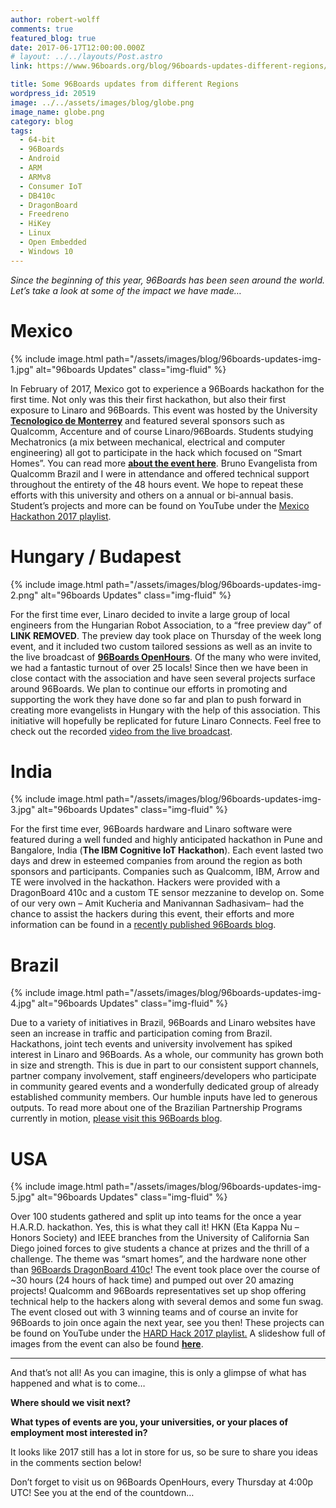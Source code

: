 ```yaml
---
author: robert-wolff
comments: true
featured_blog: true
date: 2017-06-17T12:00:00.000Z
# layout: ../../layouts/Post.astro
link: https://www.96boards.org/blog/96boards-updates-different-regions/

title: Some 96Boards updates from different Regions
wordpress_id: 20519
image: ../../assets/images/blog/globe.png
image_name: globe.png
category: blog
tags:
  - 64-bit
  - 96Boards
  - Android
  - ARM
  - ARMv8
  - Consumer IoT
  - DB410c
  - DragonBoard
  - Freedreno
  - HiKey
  - Linux
  - Open Embedded
  - Windows 10
---
```


_Since the beginning of this year, 96Boards has been seen around the world. Let’s take a look at some of the impact we have made…_

# **Mexico**

{% include image.html path="/assets/images/blog/96boards-updates-img-1.jpg" alt="96boards Updates" class="img-fluid" %}

In February of 2017, Mexico got to experience a 96Boards hackathon for the first time. Not only was this their first hackathon, but also their first exposure to Linaro and 96Boards. This event was hosted by the University **[Tecnologico de Monterrey](https://tec.mx/)** and featured several sponsors such as Qualcomm, Accenture and of course Linaro/96Boards. Students studying Mechatronics (a mix between mechanical, electrical and computer engineering) all got to participate in the hack which focused on “Smart Homes”. You can read more **[about the event here](/blog/chihuahua-mexico-hacks-96boards/)**. Bruno Evangelista from Qualcomm Brazil and I were in attendance and offered technical support throughout the entirety of the 48 hours event. We hope to repeat these efforts with this university and others on a annual or bi-annual basis. Student’s projects and more can be found on YouTube under the [Mexico Hackathon 2017 playlist](https://www.youtube.com/playlist?list=PL-NF6S9MM_W2ss20r7NZiyZBiz85zHuw5).

# **Hungary / Budapest**

{% include image.html path="/assets/images/blog/96boards-updates-img-2.png" alt="96boards Updates" class="img-fluid" %}

For the first time ever, Linaro decided to invite a large group of local engineers from the Hungarian Robot Association, to a “free preview day” of **LINK REMOVED**. The preview day took place on Thursday of the week long event, and it included two custom tailored sessions as well as an invite to the live broadcast of [**96Boards OpenHours**](/). Of the many who were invited, we had a fantastic turnout of over 25 locals! Since then we have been in close contact with the association and have seen several projects surface around 96Boards. We plan to continue our efforts in promoting and supporting the work they have done so far and plan to push forward in creating more evangelists in Hungary with the help of this association. This initiative will hopefully be replicated for future Linaro Connects. Feel free to check out the recorded [video from the live broadcast](https://youtu.be/Bd7InYlMLAE?list=PL-NF6S9MM_W1QBjUc2B5Pg502bz7qslxk).

# **India**

{% include image.html path="/assets/images/blog/96boards-updates-img-3.jpg" alt="96boards Updates" class="img-fluid" %}

For the first time ever, 96Boards hardware and Linaro software were featured during a well funded and highly anticipated hackathon in Pune and Bangalore, India (**The IBM Cognitive IoT Hackathon**). Each event lasted two days and drew in esteemed companies from around the region as both sponsors and participants. Companies such as Qualcomm, IBM, Arrow and TE were involved in the hackathon. Hackers were provided with a DragonBoard 410c and a custom TE sensor mezzanine to develop on. Some of our very own – Amit Kucheria and Manivannan Sadhasivam– had the chance to assist the hackers during this event, their efforts and more information can be found in a [recently published 96Boards blog](/blog/ibm-cognitive-hackathon-india-pune-bangalore-2017/).

# **Brazil**

{% include image.html path="/assets/images/blog/96boards-updates-img-4.jpg" alt="96boards Updates" class="img-fluid" %}

Due to a variety of initiatives in Brazil, 96Boards and Linaro websites have seen an increase in traffic and participation coming from Brazil. Hackathons, joint tech events and university involvement has spiked interest in Linaro and 96Boards. As a whole, our community has grown both in size and strength. This is due in part to our consistent support channels, partner company involvement, staff engineers/developers who participate in community geared events and a wonderfully dedicated group of already established community members. Our humble inputs have led to generous outputs. To read more about one of the Brazilian Partnership Programs currently in motion, [please visit this 96Boards blog](/blog/96boards-brazil-country-wide-iot-partnership-program/).

# USA

{% include image.html path="/assets/images/blog/96boards-updates-img-5.jpg" alt="96boards Updates" class="img-fluid" %}

Over 100 students gathered and split up into teams for the once a year H.A.R.D. hackathon. Yes, this is what they call it! HKN (Eta Kappa Nu – Honors Society) and IEEE branches from the University of California San Diego joined forces to give students a chance at prizes and the thrill of a challenge. The theme was “smart homes”, and the hardware none other than [96Boards DragonBoard 410c](/product/dragonboard410c/)! The event took place over the course of ~30 hours (24 hours of hack time) and pumped out over 20 amazing projects! Qualcomm and 96Boards representatives set up shop offering technical help to the hackers along with several demos and some fun swag. The event closed out with 3 winning teams and of course an invite for 96Boards to join once again the next year, see you then! These projects can be found on YouTube under the [HARD Hack 2017 playlist.](https://www.youtube.com/playlist?list=PL-NF6S9MM_W1xI5NiKVjR2mQ5AvBxMqww) A slideshow full of images from the event can also be found [**here**](https://www.slideshare.net/96Boards/ucsd-hard-hackathon-2017-photo-gallery).

---

And that’s not all! As you can imagine, this is only a glimpse of what has happened and what is to come…

**Where should we visit next?**

**What types of events are you, your universities, or your places of employment most interested in?**

It looks like 2017 still has a lot in store for us, so be sure to share you ideas in the comments section below!

Don’t forget to visit us on 96Boards OpenHours, every Thursday at 4:00p UTC! See you at the end of the countdown…
